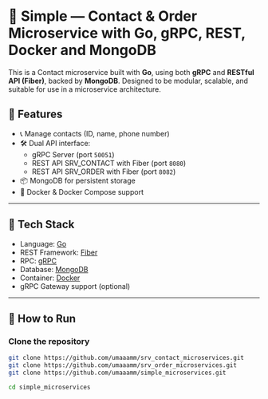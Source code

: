 # 🧩 Simple — Contact & Order Microservice with Go, gRPC, REST, Docker and MongoDB

This is a Contact microservice built with **Go**, using both **gRPC** and **RESTful API (Fiber)**, backed by **MongoDB**. Designed to be modular, scalable, and suitable for use in a microservice architecture.

## 🔧 Features

- 📞 Manage contacts (ID, name, phone number)
- 🛠 Dual API interface:
  - gRPC Server (port `50051`)
  - REST API SRV_CONTACT with Fiber (port `8080`)
  - REST API SRV_ORDER with Fiber (port `8082`)
- 📦 MongoDB for persistent storage
- 🐳 Docker & Docker Compose support

---

## 🚀 Tech Stack

- Language: [Go](https://golang.org/)
- REST Framework: [Fiber](https://gofiber.io/)
- RPC: [gRPC](https://grpc.io/)
- Database: [MongoDB](https://www.mongodb.com/)
- Container: [Docker](https://www.docker.com/)
- gRPC Gateway support (optional)

---

## 🚀 How to Run

### Clone the repository

```bash
git clone https://github.com/umaaamm/srv_contact_microservices.git
git clone https://github.com/umaaamm/srv_order_microservices.git
git clone https://github.com/umaaamm/simple_microservices.git

cd simple_microservices
